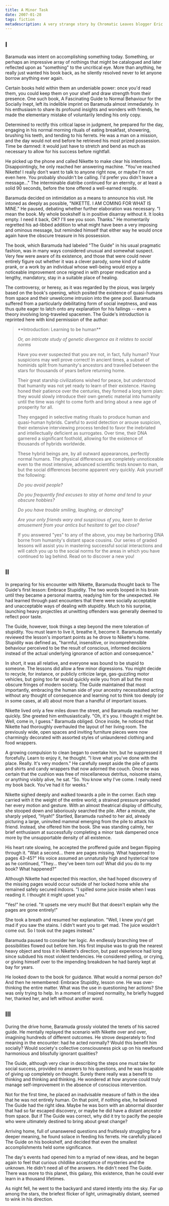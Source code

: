 ```yaml
---
title: A Minor Task
date: 2007-01-28
tags: fiction
metadescription: A very strange story by Chromatic Leaves blogger Eric Rasmussen
---
```


I
-----

Baramuda was intent on accomplishing something today. Something, or perhaps an
impressive array of nothings that might be catalogued and later reflected upon
as "something" to the uncritical eye. More than anything, he really just wanted
his book back, as he silently resolved never to let anyone borrow anything ever
again.

Certain books held within them an undeniable power: once you'd read them, you
could keep them on your shelf and draw strength from their presence. One such
book, A Fascinating Guide to Normal Behaviour for the Socially Inept, left its
indelible imprint on Baramuda almost immediately. In his enthusiasm to share its
profound insights and wonders with friends, he made the elementary mistake of
voluntarily lending his only copy.

Determined to rectify this critical lapse in judgment, he prepared for the day,
engaging in his normal morning rituals of eating breakfast, showering, brushing
his teeth, and tending to his ferrets. He was a man on a mission, and the day
would not end before he retrieved his most prized possession. Time be damned: it
would just have to stretch and bend as much as necessary to allow for his
success before nightfall.

He picked up the phone and called Nikette to make clear his
intentions. Disappointingly, he only reached her answering machine.  "You've
reached Nikette! I really don't want to talk to anyone right now, or maybe I'm
not even here. You probably shouldn't be calling.  I'd prefer you didn't leave a
message..." The interminable diatribe continued for an eternity, or at least a
solid 90 seconds, before the tone offered a well-earned respite.

Baramuda decided on intimidation as a means to announce his visit. He intoned as
deeply as possible, "NIKETTE. I AM COMING FOR WHAT IS MINE." He paused, debating
whether further elaboration was necessary.  "I mean the book. My whole bookshelf
is in positive disarray without it. It looks empty. I need it back, OK? I'll see
you soon. Thanks." He momentarily regretted his ad-libbed addition to what might
have been a very imposing and ominous message, but reminded himself that either
way he would once again have the obscure treasure in his possession.

The book, which Baramuda had labeled "The Guide" in his usual pragmatic fashion,
was in many ways considered unusual and somewhat suspect. Very few were aware of
its existence, and those that were could never entirely figure out whether it
was a clever parody, some kind of subtle prank, or a work by an individual whose
well-being would enjoy a noticeable improvement once reigned in with proper
medication and a lengthy, mandatory, stay in a suitable place of healing.

The controversy, or heresy, as it was regarded by the pious, was largely based
on the book's opening, which posited the existence of quasi-humans from space
and their unwelcome intrusion into the gene pool. Baramuda suffered from a
particularly debilitating form of social ineptness, and was thus quite eager to
latch onto any explanation for his failings -- even a theory involving
long-traveled spacemen. The Guide's introduction is reprinted here with kind
permission of the author:

<blockquote>
**Introduction: Learning to be human**

*Or, an intricate study of genetic divergence as it relates to social norms*

Have you ever suspected that you are not, in fact, fully human? Your suspicions
may well prove correct! In ancient times, a subset of hominids split from
humanity's ancestors and travelled between the stars for thousands of years
before returning home.

Their great starship civilizations wished for peace, but understood that
humanity was not yet ready to learn of their existence. Having honed their
patience over the centuries, they formed a long term plan: they would slowly
introduce their own genetic material into humanity until the time was right to
come forth and bring about a new age of prosperity for all.

They engaged in selective mating rituals to produce human and quasi-human
hybrids. Careful to avoid detection or arouse suspicion, their extensive
interviewing process tended to favor the inebriated and intellectually deficient
as surrogates. Over time, their DNA garnered a significant foothold, allowing
for the existence of thousands of hybrids worldwide.

These hybrid beings are, by all outward appearances, perfectly normal
humans. The physical differences are completely unnoticeable even to the most
intensive, advanced scientific tests known to man, but the social differences
become apparent very quickly. Ask yourself the following:

*Do you avoid people?*

*Do you frequently find excuses to stay at home and tend to your obscure
 hobbies?*

*Do you have trouble smiling, laughing, or dancing?*

*Are your only friends wary and suspicious of you, keen to derive amusement
from your antics but hesitant to get too close?*

If you answered "yes" to any of the above, you may be harboring DNA borne from
humanity's distant space cousins. Our series of graded lessons will assist you
in mastering successful social interactions and will catch you up to the social
norms for the areas in which you have continued to lag behind. Read on to
discover a new you!
</blockquote>


II
-----

In preparing for his encounter with Nikette, Baramuda thought back to The
Guide's first lesson: Embrace Stupidity. The two words looped in his brain until
they became a personal mantra, readying him for the unexpected. He had learned
through past encounters that there were socially acceptable and unacceptable
ways of dealing with stupidity.  Much to his surprise, launching heavy
projectiles at unwitting offenders was generally deemed to reflect poor taste.

The Guide, however, took things a step beyond the mere toleration of
stupidity. You must learn to live it, breathe it, become it. Baramuda mentally
reviewed the lesson's important points as he drove to Nikette's home. Stupidity
was defined as, "harmful, insensitive, or incomprehensible behaviour perceived
to be the result of conscious, informed decisions instead of the actual
underlying ignorance of action and consequence."

In short, it was all relative, and everyone was bound to be stupid to
someone. The lessons did allow a few minor digressions. You might decide to
recycle, for instance, or publicly criticize large, gas-guzzling motor vehicles,
but going too far would quickly exile you from all but the most obscure fringes
of modern society. The Guide maintained that most importantly, embracing the
human side of your ancestry necessitated acting without any thought of
consequence and learning not to think too deeply (or in some cases, at all)
about more than a handful of important issues.

Nikette lived only a few miles down the street, and Baramuda reached her
quickly. She greeted him enthusiastically. "Oh, it's you. I thought it might
be. Well, come in, I guess." Baramuda obliged. Once inside, he noticed that
Nikette had thoroughly overhauled the layout of her living room. The previously
wide, open spaces and inviting furniture pieces were now charmingly decorated
with assorted styles of unlaundered clothing and food wrappers.

A growing compulsion to clean began to overtake him, but he suppressed it
forcefully. Learn to enjoy it, he thought. "I love what you've done with the
place. Really. It's very modern." He carefully swept aside the pile of pants and
shirts and candy wrappers that now adorned the couch. Once he was certain that
the cushion was free of miscellaneous detritus, noisome stains, or anything
visibly alive, he sat. "So. You know why I've come. I really need my book
back. You've had it for weeks."

Nikette sighed deeply and walked towards a pile in the corner. Each step carried
with it the weight of the entire world; a strained pressure pervaded her every
motion and gesture. With an almost theatrical display of difficulty, she stooped
down and laboriously searched the pile. After a minute, she sharply yelped,
"Hyah!"  Startled, Baramuda rushed to her aid, already picturing a large,
uninvited mammal emerging from the pile to attack his friend. Instead, she
offered him the book. She was standing calmly, her brief enthusiasm at
successfully completing a minor task dampened once more by the unsupportable
density of all existence.

His heart rate slowing, he accepted the proffered guide and began flipping
through it. "Wait a second... there are pages missing. What happened to pages
43-45?" His voice assumed an unnaturally high and hysterical tone as he
continued, "They... they've been torn out! What did you do to my book? What
happened?"

Although Nikette had expected this reaction, she had hoped discovery of the
missing pages would occur outside of her locked home while she remained safely
secured indoors. "I spilled some juice inside when I was reading it. I thought
it might upset you."

"Yes!" he cried. "It upsets me very much! But that doesn't explain why the pages
are gone entirely!"

She took a breath and resumed her explanation. "Well, I knew you'd get mad if
you saw the stains. I didn't want you to get mad. The juice wouldn't come
out. So I took out the pages instead."

Baramuda paused to consider her logic. An endlessly branching tree of
possibilities flowed out before him. His first impulse was to grab the nearest
heavy object and toss it in Nikette's direction, but past experience had long
since subdued his most violent tendencies. He considered yelling, or crying, or
giving himself over to the impending breakdown he had barely kept at bay for
years.

He looked down to the book for guidance. What would a normal person do? And then
he remembered: Embrace Stupidity, lesson one. He was over-thinking the entire
matter. What was the use in questioning her actions? She was only trying to
help. In a moment of inspired normality, he briefly hugged her, thanked her, and
left without another word.


III
-----

During the drive home, Baramuda grossly violated the tenets of his sacred
guide. He mentally replayed the scenario with Nikette over and over, imagining
hundreds of different outcomes. He strove desperately to find meaning in the
encounter: had he acted normally? Would this benefit him socially? Would
society's collective consciousness pick up on his newfound harmonious and
blissfully ignorant qualities?

The Guide, although very clear in describing the steps one must take for social
success, provided no answers to his questions, and he was incapable of giving up
completely on thought. Surely there really was a benefit to thinking and
thinking and thinking. He wondered at how anyone could truly manage
self-improvement in the absence of conscious intervention.

Not for the first time, he placed an inadvisable measure of faith in the idea
that he was not entirely human. On that point, if nothing else, he believed The
Guide had the right idea. Maybe he was born with an abnormal disorder that had
so far escaped discovery, or maybe he did have a distant ancestor from
space. But if The Guide was correct, why did it try to pacify the people who
were ultimately destined to bring about great change?

Arriving home, full of unanswered questions and fruitlessly struggling for a
deeper meaning, he found solace in feeding his ferrets. He carefully placed The
Guide on his bookshelf, and decided that even the smallest accomplishments held
some significance.

The day's events had opened him to a myriad of new ideas, and he began again to
feel that curious childlike acceptance of mysteries and the unknown. He didn't
need all of the answers. He didn't need The Guide.  There was more to this
planet, this galaxy, this existence, than he could ever learn in a thousand
lifetimes.

As night fell, he went to the backyard and stared intently into the sky. Far up
among the stars, the briefest flicker of light, unimaginably distant, seemed to
wink in his direction.
